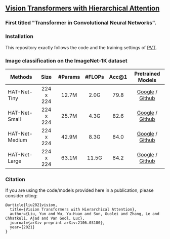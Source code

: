 ## [Vision Transformers with Hierarchical Attention](https://arxiv.org/abs/2106.03180)

### First titled "Transformer in Convolutional Neural Networks".


### Installation

This repository exactly follows the code and the training settings of [PVT](https://github.com/whai362/PVT).


### Image classification on the ImageNet-1K dataset

|     Methods     |   Size    | #Params | #FLOPs | Acc@1 |  Pretrained Models  |
|-----------------|:---------:|:-------:|:------:|:-----:|:-------------------:|
|  HAT-Net-Tiny   | 224 x 224 |  12.7M  |  2.0G  |  79.8 | [Google](https://drive.google.com/file/d/1iuhOCEMhEqJlCJKk--Qk1w6TcxP_Plgf/view?usp=sharing) / [Github](https://github.com/yun-liu/HAT-Net/releases/download/v2.0/HAT-Net_Tiny.pth) |
|  HAT-Net-Small  | 224 x 224 |  25.7M  |  4.3G  |  82.6 | [Google](https://drive.google.com/file/d/1lfVT_nCndVAPikAivigl72Ne5XKjfkCp/view?usp=sharing) / [Github](https://github.com/yun-liu/HAT-Net/releases/download/v2.0/HAT-Net_Small.pth) |
|  HAT-Net-Medium | 224 x 224 |  42.9M  |  8.3G  |  84.0 | [Google](https://drive.google.com/file/d/1fWITg1Cfm0qDaYw7xhfF8pXdbhK5ctHY/view?usp=sharing) / [Github](https://github.com/yun-liu/HAT-Net/releases/download/v2.0/HAT-Net_Medium.pth) |
|  HAT-Net-Large  | 224 x 224 |  63.1M  |  11.5G |  84.2 | [Google](https://drive.google.com/file/d/1MPNd86S_BvtPDrH_h39vjjvN12opsMki/view?usp=sharing) / [Github](https://github.com/yun-liu/HAT-Net/releases/download/v2.0/HAT-Net_Large.pth) |

### Citation

If you are using the code/models provided here in a publication, please consider citing:

    @article{liu2021vision,
      title={Vision Transformers with Hierarchical Attention},
      author={Liu, Yun and Wu, Yu-Huan and Sun, Guolei and Zhang, Le and Chhatkuli, Ajad and Van Gool, Luc},
      journal={arXiv preprint arXiv:2106.03180},
      year={2021}
    }
